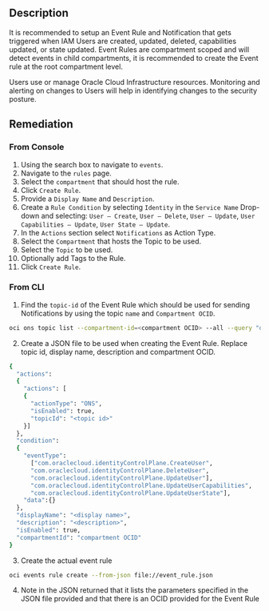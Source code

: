 ## Description

It is recommended to setup an Event Rule and Notification that gets triggered when IAM Users are created, updated, deleted, capabilities updated, or state updated. Event Rules are compartment scoped and will detect events in child compartments, it is recommended to create the Event rule at the root compartment level.

Users use or manage Oracle Cloud Infrastructure resources. Monitoring and alerting on changes to Users will help in identifying changes to the security posture.

## Remediation

### From Console

1. Using the search box to navigate to `events`.
2. Navigate to the `rules` page.
3. Select the `compartment` that should host the rule.
4. Click `Create Rule`.
5. Provide a `Display Name` and `Description`.
6. Create a `Rule Condition` by selecting `Identity` in the `Service Name` Drop-down and selecting: `User – Create`, `User – Delete`, `User – Update`, `User Capabilities – Update`, `User State – Update`.
7. In the `Actions` section select `Notifications` as Action Type.
8. Select the `Compartment` that hosts the Topic to be used.
9. Select the `Topic` to be used.
10. Optionally add Tags to the Rule.
11. Click `Create Rule`.

### From CLI

1. Find the `topic-id` of the Event Rule which should be used for sending Notifications by using the topic `name` and `Compartment OCID`.

```bash
oci ons topic list --compartment-id=<compartment OCID> --all --query "data [?name=='<topic_name>']".{"name:name,topic_id:\"topic-id\""} --output table
```

2. Create a JSON file to be used when creating the Event Rule. Replace topic id, display name, description and compartment OCID.

```bash
{
  "actions":
  {
    "actions": [
    {
      "actionType": "ONS",
      "isEnabled": true,
      "topicId": "<topic id>"
    }]
  },
  "condition":
  {
    "eventType":
      ["com.oraclecloud.identityControlPlane.CreateUser",
      "com.oraclecloud.identityControlPlane.DeleteUser",
      "com.oraclecloud.identityControlPlane.UpdateUser"],
      "com.oraclecloud.identityControlPlane.UpdateUserCapabilities",
      "com.oraclecloud.identityControlPlane.UpdateUserState"],
    "data":{}
  },
  "displayName": "<display name>",
  "description": "<description>",
  "isEnabled": true,
  "compartmentId": "compartment OCID"
}
```

3. Create the actual event rule

```bash
oci events rule create --from-json file://event_rule.json
```

4. Note in the JSON returned that it lists the parameters specified in the JSON file provided and that there is an OCID provided for the Event Rule
